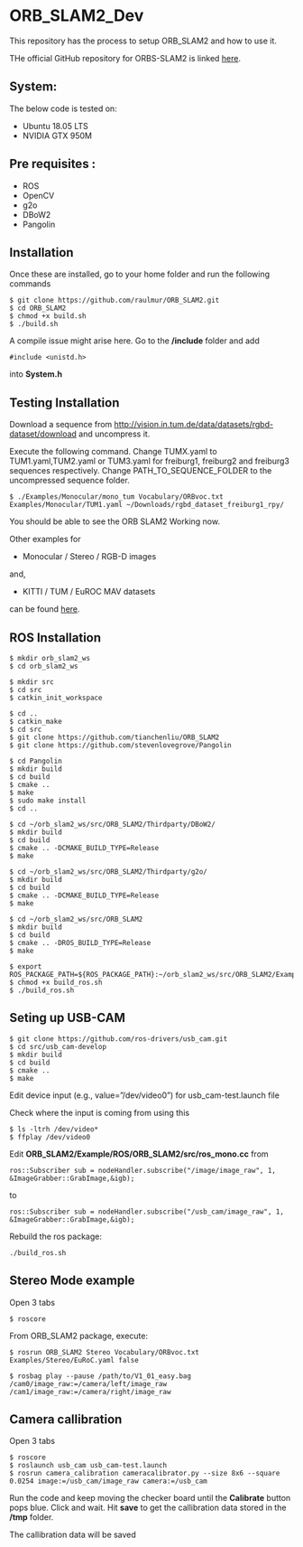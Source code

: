 # ORB_SLAM2_Dev
This repository has the process to setup ORB_SLAM2 and how to use it.

THe official GitHub repository for ORBS-SLAM2 is linked [here](https://github.com/raulmur/ORB_SLAM2).
## System:

The below code is tested on:

 - Ubuntu 18.05 LTS
 - NVIDIA GTX 950M

## Pre requisites :

 - ROS
 - OpenCV
 - g2o
 - DBoW2
 - Pangolin

## Installation

Once these are installed, go to your home folder and run the following commands

    $ git clone https://github.com/raulmur/ORB_SLAM2.git
    $ cd ORB_SLAM2
    $ chmod +x build.sh
    $ ./build.sh

A compile issue might arise here. Go to the **/include** folder and add 

    #include <unistd.h>

into **System.h**

## Testing Installation

Download a sequence from http://vision.in.tum.de/data/datasets/rgbd-dataset/download and uncompress it.

Execute the following command. Change TUMX.yaml to TUM1.yaml,TUM2.yaml or TUM3.yaml for freiburg1, freiburg2 and freiburg3 sequences respectively. Change PATH_TO_SEQUENCE_FOLDER to the uncompressed sequence folder.

    $ ./Examples/Monocular/mono_tum Vocabulary/ORBvoc.txt Examples/Monocular/TUM1.yaml ~/Downloads/rgbd_dataset_freiburg1_rpy/
    
You should be able to see the ORB SLAM2 Working now.

Other examples for 

- Monocular / Stereo / RGB-D images

and,

- KITTI / TUM / EuROC MAV datasets

can be found [here](https://github.com/raulmur/ORB_SLAM2).

## ROS Installation

    $ mkdir orb_slam2_ws
    $ cd orb_slam2_ws

    $ mkdir src
    $ cd src
    $ catkin_init_workspace

    $ cd ..
    $ catkin_make
    $ cd src
    $ git clone https://github.com/tianchenliu/ORB_SLAM2
    $ git clone https://github.com/stevenlovegrove/Pangolin

    $ cd Pangolin
    $ mkdir build
    $ cd build
    $ cmake ..
    $ make
    $ sudo make install
    $ cd ..

    $ cd ~/orb_slam2_ws/src/ORB_SLAM2/Thirdparty/DBoW2/
    $ mkdir build
    $ cd build
    $ cmake .. -DCMAKE_BUILD_TYPE=Release
    $ make

    $ cd ~/orb_slam2_ws/src/ORB_SLAM2/Thirdparty/g2o/
    $ mkdir build
    $ cd build
    $ cmake .. -DCMAKE_BUILD_TYPE=Release
    $ make

    $ cd ~/orb_slam2_ws/src/ORB_SLAM2
    $ mkdir build
    $ cd build
    $ cmake .. -DROS_BUILD_TYPE=Release
    $ make

    $ export ROS_PACKAGE_PATH=${ROS_PACKAGE_PATH}:~/orb_slam2_ws/src/ORB_SLAM2/Examples/ROS
    $ chmod +x build_ros.sh
    $ ./build_ros.sh

 ## Seting up USB-CAM
  
    $ git clone https://github.com/ros-drivers/usb_cam.git
    $ cd src/usb_cam-develop
    $ mkdir build
    $ cd build
    $ cmake ..
    $ make
    
  Edit device input (e.g., value=”/dev/video0”) for usb_cam-test.launch file
  
  Check where the input is coming from using this 
  
    $ ls -ltrh /dev/video*
    $ ffplay /dev/video0
    
Edit **ORB_SLAM2/Example/ROS/ORB_SLAM2/src/ros_mono.cc** from 

    ros::Subscriber sub = nodeHandler.subscribe("/image/image_raw", 1, &ImageGrabber::GrabImage,&igb);

to 

    ros::Subscriber sub = nodeHandler.subscribe("/usb_cam/image_raw", 1, &ImageGrabber::GrabImage,&igb);

Rebuild the ros package:

    ./build_ros.sh
## Stereo Mode example

Open 3 tabs

    $ roscore

From ORB_SLAM2 package, execute:

    $ rosrun ORB_SLAM2 Stereo Vocabulary/ORBvoc.txt Examples/Stereo/EuRoC.yaml false
    
    $ rosbag play --pause /path/to/V1_01_easy.bag /cam0/image_raw:=/camera/left/image_raw /cam1/image_raw:=/camera/right/image_raw

## Camera callibration

Open 3 tabs

    $ roscore
    $ roslaunch usb_cam usb_cam-test.launch 
    $ rosrun camera_calibration cameracalibrator.py --size 8x6 --square 0.0254 image:=/usb_cam/image_raw camera:=/usb_cam

Run the code and keep moving the checker board until the **Calibrate** button pops blue. 
Click and wait. Hit **save** to get the callibration data stored in the **/tmp** folder.

The callibration data will be saved




